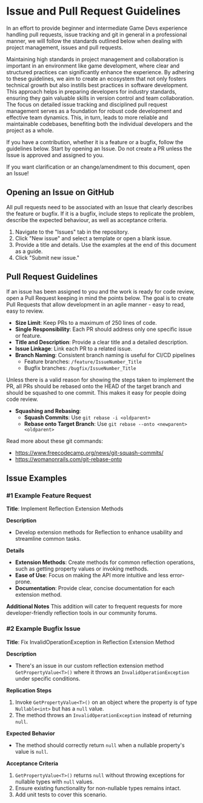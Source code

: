# Issue and Pull Request Guidelines

In an effort to provide beginner and intermediate Game Devs experience handling pull requests, issue tracking and git in general in a professional manner, we will follow the standards outlined below when dealing with project management, issues and pull requests.

Maintaining high standards in project management and collaboration is important in an environment like game development, where clear and structured practices can significantly enhance the experience. By adhering to these guidelines, we aim to create an ecosystem that not only fosters technical growth but also instills best practices in software development. This approach helps in preparing developers for industry standards, ensuring they gain valuable skills in version control and team collaboration. The focus on detailed issue tracking and disciplined pull request management serves as a foundation for robust code development and effective team dynamics. This, in turn, leads to more reliable and maintainable codebases, benefiting both the individual developers and the project as a whole.

If you have a contribution, whether it is a feature or a bugfix, follow the guidelines below.  Start by opening an Issue.  Do not create a PR unless the Issue is approved and assigned to you.

If you want clarification or an change/amendment to this document, open an Issue!

## Opening an Issue on GitHub

All pull requests need to be associated with an Issue that clearly describes the feature or bugfix.  If it is a bugfix, include steps to replicate the problem, describe the expected behaviour, as well as acceptance criteria.

1. Navigate to the "Issues" tab in the repository.
2. Click "New issue" and select a template or open a blank issue.
3. Provide a title and details. Use the examples at the end of this document as a guide.
4. Click "Submit new issue."

## Pull Request Guidelines

If an issue has been assigned to you and the work is ready for code review, open a Pull Request keeping in mind the points below.  The goal is to create Pull Requests that allow development in an agile manner - easy to read, easy to review.

- **Size Limit**: Keep PRs to a maximum of 250 lines of code.
- **Single Responsibility**: Each PR should address only one specific issue or feature.
- **Title and Description**: Provide a clear title and a detailed description.
- **Issue Linkage**: Link each PR to a related issue.
- **Branch Naming**: Consistent branch naming is useful for CI/CD pipelines
	- Feature branches: `/feature/IssueNumber_Title`
	- Bugfix branches: `/bugfix/IssueNumber_Title`

Unless there is a valid reason for showing the steps taken to implement the PR, all PRs should be rebased onto the HEAD of the target branch and should be squashed to one commit.  This makes it easy for people doing code review.

- **Squashing and Rebasing**:
	- **Squash Commits**: Use `git rebase -i <oldparent>`
	- **Rebase onto Target Branch**: Use `git rebase --onto <newparent> <oldparent>`

Read more about these git commands: 
- https://www.freecodecamp.org/news/git-squash-commits/
- https://womanonrails.com/git-rebase-onto

## Issue Examples

### #1 Example Feature Request

**Title**: Implement Reflection Extension Methods

**Description**
- Develop extension methods for Reflection to enhance usability and streamline common tasks.

**Details**
- **Extension Methods**: Create methods for common reflection operations, such as getting property values or invoking methods.
- **Ease of Use**: Focus on making the API more intuitive and less error-prone.
- **Documentation**: Provide clear, concise documentation for each extension method.

**Additional Notes**
This addition will cater to frequent requests for more developer-friendly reflection tools in our community forums.

### #2 Example Bugfix Issue

**Title**: Fix InvalidOperationException in Reflection Extension Method

**Description**
- There's an issue in our custom reflection extension method `GetPropertyValue<T>()` where it throws an `InvalidOperationException` under specific conditions.

**Replication Steps**
1. Invoke `GetPropertyValue<T>()` on an object where the property is of type `Nullable<int>` but has a `null` value.
2. The method throws an `InvalidOperationException` instead of returning `null`.

**Expected Behavior**
- The method should correctly return `null` when a nullable property's value is `null`.

**Acceptance Criteria**
1. `GetPropertyValue<T>()` returns `null` without throwing exceptions for nullable types with `null` values.
2. Ensure existing functionality for non-nullable types remains intact.
3. Add unit tests to cover this scenario.

